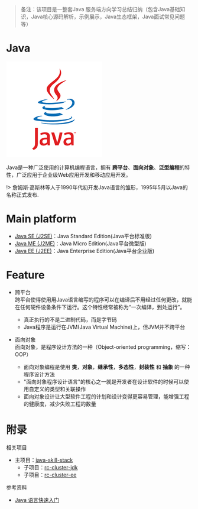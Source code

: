 > 备注：该项目是一整套Java 服务端方向学习总结归纳（包含Java基础知识，Java核心源码解析，示例展示，Java生态框架，Java面试常见问题等）

# Java

![java](_media/Java_logo.png)

Java是一种广泛使用的计算机编程语言，拥有 **跨平台**、**面向对象**、**泛型编程**的特性，广泛应用于企业级Web应用开发和移动应用开发。

!> 詹姆斯·高斯林等人于1990年代初开发Java语言的雏形，1995年5月以Java的名称正式发布.

# Main platform

* [Java SE (J2SE)](http://www.oracle.com/technetwork/java/javase/overview/index.html)：Java Standard Edition(Java平台标准版)
* [Java ME (J2ME)](http://www.oracle.com/technetwork/java/embedded/javame/javame-sdk/overview/index.html)：Java Micro Edition(Java平台微型版)
* [Java EE (J2EE)](http://www.oracle.com/technetwork/java/javaee/overview/index.html)：Java Enterprise Edition(Java平台企业版)

# Feature
* 跨平台  
跨平台使得使用用Java语言编写的程序可以在编译后不用经过任何更改，就能在任何硬件设备条件下运行。这个特性经常被称为“一次编译，到处运行”。    
    * 真正执行的不是二进制代码，而是字节码
    * Java程序是运行在JVM(Java Virtual Machine)上，但JVM并不跨平台

* 面向对象  
面向对象，是程序设计方法的一种（Object-oriented programming，缩写：OOP）
    * 面向对象编程是使用 **类**，**对象**，**继承性**，**多态性**，**封装性** 和 **抽象** 的一种程序设计方法
    * "面向对象程序设计语言"的核心之一就是开发者在设计软件的时候可以使用自定义的类型和关联操作
    * 面向对象设计让大型软件工程的计划和设计变得更容易管理，能增强工程的健康度，减少失败工程的数量

# 附录
相关项目
* 主项目：[java-skill-stack](https://github.com/BladeCode/java-skill-stack)
    * 子项目：[rc-cluster-jdk](https://github.com/RootCluster/rc-cluster-jdk)
    * 子项目：[rc-cluster-ee](https://github.com/RootCluster/rc-cluster-ee)

参考资料
* [Java 语言快速入门](http://wiki.jikexueyuan.com/project/java)